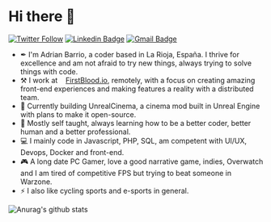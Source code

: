 # Hi there 👋

[![Twitter Follow](https://img.shields.io/twitter/follow/adryworld?color=d83a7c&logoColor=d83a7c&style=flat-square&logo=Twitter)](https://twitter.com/adryworld)
[![Linkedin Badge](https://img.shields.io/badge/-LinkedIn-blue?style=flat-square&logo=Linkedin&logoColor=white&link=https://www.linkedin.com/in/adrianbarrio/)](https://www.linkedin.com/in/adrianbarrio/)
[![Gmail Badge](https://img.shields.io/badge/-Gmail-c14438?style=flat-square&logo=Gmail&logoColor=white&link=mailto:info@statickidz.com)](mailto:info@statickidz.com/)

- ✒ I'm Adrian Barrio, a coder based in La Rioja, España. I thrive for excellence and am not afraid to try new things, always trying to solve things with code.
- ⚒ I work at [<img height="12" src="https://s2.coinmarketcap.com/static/img/coins/200x200/1403.png">FirstBlood.io](https://firstblood.io), remotely, with a focus on creating amazing front-end experiences and making features a reality with a distributed team.
- 🔭 Currently building UnrealCinema, a cinema mod built in Unreal Engine with plans to make it open-source.
- 🌱 Mostly self taught, always learning how to be a better coder, better human and a better professional.
- 💻 I mainly code in Javascript, PHP, SQL, am competent with UI/UX, Devops, Docker and front-end.
- 🎮 A long date PC Gamer, love a good narrative game, indies, Overwatch and I am tired of competitive FPS but trying to beat someone in Warzone.
- ⚡ I also like cycling sports and e-sports in general.

![Anurag's github stats](https://github-readme-stats.vercel.app/api?username=statickidz&count_private=true)
